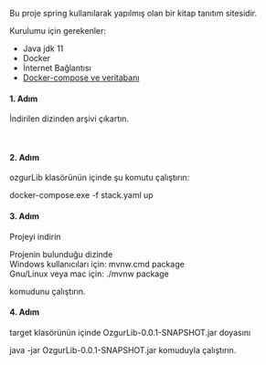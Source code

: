 Bu proje spring kullanılarak yapılmış olan bir kitap tanıtım sitesidir.

Kurulumu için gerekenler:


<ul>
  <li>Java jdk 11</li>
  <li>Docker</li>
  <li>İnternet Bağlantısı</li>
  <li><a href="https://drive.google.com/file/d/1W_mo_J4NVgT0JIMPtGc7nh5-WM8QnEdX/view?usp=sharing">Docker-compose ve veritabanı</a></li>
</ul>

<h4>1. Adım</h4>
<p>İndirilen dizinden arşivi çıkartın.</p>
<br>

<h4>2. Adım</h4>
<p>ozgurLib klasörünün içinde şu komutu çalıştırın: </p> docker-compose.exe -f stack.yaml up
<br>

<h4>3. Adım</h4>
Projeyi indirin

Projenin bulunduğu dizinde <br>
Windows kullanıcıları için: mvnw.cmd package <br>
Gnu/Linux veya mac için: ./mvnw package

komudunu çalıştırın.

<h4>4. Adım</h4>

target klasörünün içinde OzgurLib-0.0.1-SNAPSHOT.jar doyasını

java -jar OzgurLib-0.0.1-SNAPSHOT.jar komuduyla çalıştırın.
